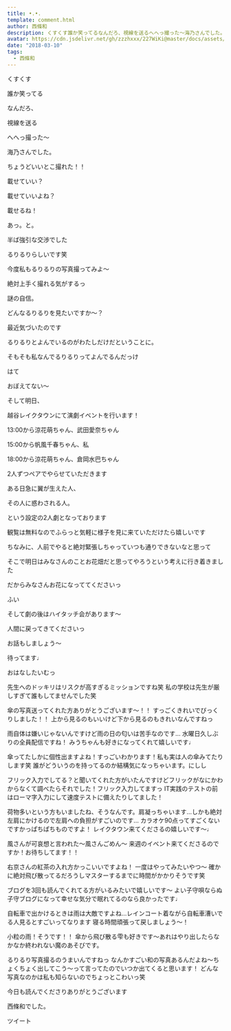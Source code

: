 ```yaml
---
title: •.•.
template: comment.html
author: 西條和
description: くすくす誰か笑ってるなんだろ、視線を送るへへっ撮った〜海乃さんでした。ちょうどいいとこ撮れた！！載せていい？載せていいよね？載...
avatar: https://cdn.jsdelivr.net/gh/zzzhxxx/227WiKi@master/docs/assets/photo/avatar/nagomi.jpg
date: "2018-03-10"
tags:
  - 西條和
---
```










くすくす








誰か笑ってる






なんだろ、



視線を送る









へへっ撮った〜






海乃さんでした。









ちょうどいいとこ撮れた！！




載せていい？





載せていいよね？





載せるね！






あっ。と。




半ば強引な交渉でした






るりるりらしいです笑







今度私もるりるりの写真撮ってみよ〜







絶対上手く撮れる気がするっ







謎の自信。






どんなるりるりを見たいですか〜？







最近気づいたのです

るりるりとよんでいるのがわたしだけだということに。







そもそも私なんでるりるりってよんでるんだっけ





はて






おぼえてない〜








そして明日、






越谷レイクタウンにて演劇イベントを行います！






13:00から涼花萌ちゃん、武田愛奈ちゃん


15:00から帆風千春ちゃん、私


18:00から涼花萌ちゃん、倉岡水巴ちゃん




2人ずつペアでやらせていただきます






ある日急に翼が生えた人、


その人に惑わされる人。





という設定の2人劇となっております










観覧は無料なのでふらっと気軽に様子を見に来ていただけたら嬉しいです







ちなみに、人前でやると絶対緊張しちゃっていつも通りできないなと思って







そこで明日はみなさんのことお花畑だと思ってやろうという考えに行き着きました







だからみなさんお花になっててくださいっ









ふい







そして劇の後はハイタッチ会があります〜







 人間に戻ってきてくださいっ






お話もしましょう〜








待ってます♩











おはなしたいむっ




先生へのドッキリはリスクが高すぎるミッションですね笑
私の学校は先生が厳しすぎて誰もしてませんでした笑






傘の写真送ってくれた方ありがとうございます〜！！
すっごくきれいでびっくりしました！！
上から見るのもいいけど下から見るのもきれいなんですねっ





雨自体は嫌いじゃないんですけど雨の日の匂いは苦手なのです…
水曜日久しぶりの全員配信ですね！
みうちゃんも好きになってくれて嬉しいです♩




傘ってたしかに個性出ますよね！すっごいわかります！私も実は人の傘みてたりします笑
誰がどういうのを持ってるのか結構気になっちゃいます。にしし





フリック入力でしてる？と聞いてくれた方がいたんですけどフリックがなにかわからなくて調べたらそれでした！フリック入力してますっ
IT実践のテストの前はローマ字入力にして速度テストに備えたりしてました！






荷物多いという方もいましたね、そうなんです。肩凝っちゃいます…しかも絶対左肩にかけるので左肩への負担がすごいのです…
カラオケ90点ってすごくないですかっぱちぱちものですよ！
レイクタウン来てくださるの嬉しいです〜♩




風さんが可哀想と言われた〜風さんごめん〜
来週のイベント来てくださるのですか！お待ちしてます！！



右京さんの紅茶の入れ方かっこいいですよね！
一度はやってみたいやつ〜
確かに絶対飛び散ってるだろうしマスターするまでに時間がかかりそうです笑





ブログを3回も読んでくれてる方がいるみたいで嬉しいです〜
よい子守唄ならぬ子守ブログになって幸せな気分で眠れてるのなら良かったです♩





自転車で出かけるときは雨は大敵ですよね…レインコート着ながら自転車漕いでる人見るとすごいってなります
寝る時間頑張って戻しましょう〜！




小粒の雨！そうです！！
傘から飛び散る雫も好きです〜あれはやり出したらなかなか終われない魔のあそびです。





るりるり写真撮るのうまいんですねっ
なんかすごい和の写真あるんだよね〜ちょくちょく出してこう〜って言ってたのでいつか出てくると思います！
どんな写真なのかは私も知らないのでちょっとこわいっ笑






今日も読んでくださりありがとうございます






西條和でした。


ツイート



